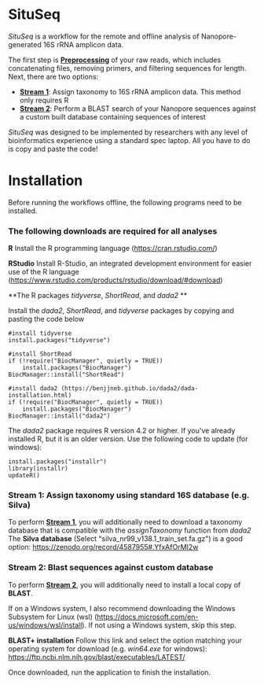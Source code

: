 # SituSeq
*SituSeq* is a workflow for the remote and offline analysis of Nanopore-generated 16S rRNA amplicon data. 

The first step is [**Preprocessing**](https://github.com/jkzorz/SituSeq/blob/main/Preprocessing.R) of your raw reads, which includes concatenating files, removing primers, and filtering sequences for length. 
Next, there are two options: 
- [**Stream 1**](https://github.com/jkzorz/Seaquencing/blob/main/Stream1_dada2_assignTaxonomy.R): Assign taxonomy to 16S rRNA amplicon data. This method only requires R 
- [**Stream 2**](https://github.com/jkzorz/Seaquencing/blob/main/Stream2_blast_database.sh): Perform a BLAST search of your Nanopore sequences against a custom built database containing sequences of interest

*SituSeq* was designed to be implemented by researchers with any level of bioinformatics experience using a standard spec laptop. All you have to do is copy and paste the code!  

# Installation 
Before running the workflows offline, the following programs need to be installed. 

### The following downloads are required for all analyses
**R** 
Install the R programming language (https://cran.rstudio.com/) 

**RStudio** 
Install R-Studio, an integrated development environment for easier use of the R language  (https://www.rstudio.com/products/rstudio/download/#download) 

**The R packages *tidyverse*, *ShortRead*, and *dada2* **

Install the *dada2*, *ShortRead*, and *tidyverse* packages by copying and pasting the code below

```
#install tidyverse
install.packages("tidyverse")

#install ShortRead
if (!require("BiocManager", quietly = TRUE))
    install.packages("BiocManager")
BiocManager::install("ShortRead")

#install dada2 (https://benjjneb.github.io/dada2/dada-installation.html) 
if (!require("BiocManager", quietly = TRUE))
    install.packages("BiocManager")
BiocManager::install("dada2")

```

The *dada2* package requires R version 4.2 or higher. If you've already installed R, but it is an older version. Use the following code to update (for windows): 

```
install.packages("installr")
library(installr)
updateR()
```


### Stream 1: Assign taxonomy using standard 16S database (e.g. Silva)

To perform [**Stream 1**](https://github.com/jkzorz/Seaquencing/blob/main/Stream1_dada2_assignTaxonomy.R), you will additionally need to download a taxonomy database that is compatible with the *assignTaxonomy* function from *dada2*
The **Silva database** (Select "silva_nr99_v138.1_train_set.fa.gz") is a good option: https://zenodo.org/record/4587955#.YfxAfOrMI2w 


### Stream 2: Blast sequences against custom database

To perform [**Stream 2**](https://github.com/jkzorz/Seaquencing/blob/main/Stream2_blast_database.sh), you will additionally need to install a local copy of **BLAST**. 

If on a Windows system, I also recommend downloading the Windows Subsystem for Linux (wsl) (https://docs.microsoft.com/en-us/windows/wsl/install).
If not using a Windows system, skip this step.  

**BLAST+ installation**
Follow this link and select the option matching your operating system for download (e.g. *win64.exe* for windows):
https://ftp.ncbi.nlm.nih.gov/blast/executables/LATEST/

Once downloaded, run the application to finish the installation.


